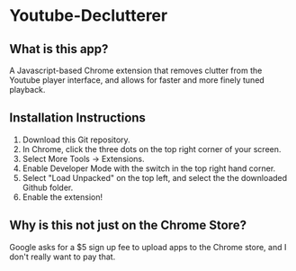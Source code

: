 # Youtube-Declutterer
## What is this app?
A Javascript-based Chrome extension that removes clutter from the Youtube player interface, and allows for faster and more finely tuned playback.

## Installation Instructions
1. Download this Git repository.
2. In Chrome, click the three dots on the top right corner of your screen.
3. Select More Tools -> Extensions.
4. Enable Developer Mode with the switch in the top right hand corner.
5. Select "Load Unpacked" on the top left, and select the the downloaded Github folder.
6. Enable the extension!

## Why is this not just on the Chrome Store?
Google asks for a $5 sign up fee to upload apps to the Chrome store, and I don't really want to pay that.
